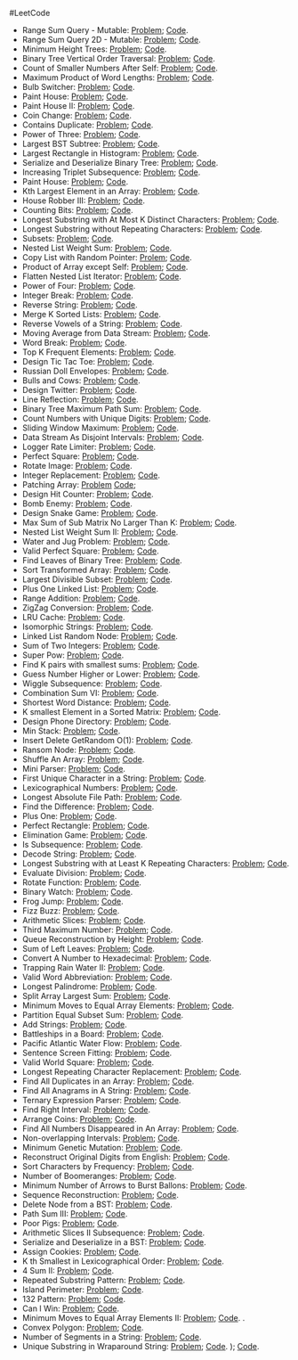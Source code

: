 #LeetCode
* Range Sum Query - Mutable: [Problem](https://leetcode.com/problems/range-sum-query-mutable/);   [Code](https://github.com/yular/CC--InterviewProblem/blob/master/LeetCode/leetcode_range-sum-query-mutable.cpp).
* Range Sum Query 2D - Mutable: [Problem](https://leetcode.com/problems/range-sum-query-2d-mutable/);   [Code](https://github.com/yular/CC--InterviewProblem/blob/master/LeetCode/leetcode_range-sum-query-2d-mutable.cpp).
* Minimum Height Trees: [Problem](https://leetcode.com/problems/minimum-height-trees/);    [Code](https://github.com/yular/CC--InterviewProblem/blob/master/LeetCode/leetcode_minimum-height-trees.cpp).
* Binary Tree Vertical Order Traversal: [Problem](https://leetcode.com/problems/binary-tree-vertical-order-traversal/);    [Code](https://github.com/yular/CC--InterviewProblem/blob/master/LeetCode/leetcode_binary-tree-vertical-order-traversal.cpp).
* Count of Smaller Numbers After Self: [Problem](https://leetcode.com/problems/count-of-smaller-numbers-after-self/);     [Code](https://github.com/yular/CC--InterviewProblem/blob/master/LeetCode/leetcode_count-of-smaller-numbers-after-self.cpp).
* Maximum Product of Word Lengths: [Problem](https://leetcode.com/problems/maximum-product-of-word-lengths/);    [Code](https://github.com/yular/CC--InterviewProblem/blob/master/LeetCode/leetcode_maximum-product-of-word-lengths.cpp).
* Bulb Switcher: [Problem](https://leetcode.com/problems/bulb-switcher/);    [Code](https://github.com/yular/CC--InterviewProblem/blob/master/LeetCode/leetcode_bulb-switcher.cpp).
* Paint House: [Problem](https://leetcode.com/problems/paint-house);      [Code](https://github.com/yular/CC--InterviewProblem/blob/master/LeetCode/leetcode_paint-house.cpp).
* Paint House II: [Problem](https://leetcode.com/problems/paint-house-ii/);     [Code](https://github.com/yular/CC--InterviewProblem/blob/master/LeetCode/leetcode_paint-house-ii.cpp).
* Coin Change: [Problem](https://leetcode.com/problems/coin-change/);    [Code](https://github.com/yular/CC--InterviewProblem/blob/master/LeetCode/leetcode_coin-change.cpp).
* Contains Duplicate: [Problem](https://leetcode.com/problems/contains-duplicate/);   [Code](https://github.com/yular/CC--InterviewProblem/blob/master/LeetCode/leetcode_contains-duplicate.cpp).
* Power of Three: [Problem](https://leetcode.com/problems/power-of-three/);   [Code](https://github.com/yular/CC--InterviewProblem/blob/master/LeetCode/leetcode_power-of-three.cpp).
* Largest BST Subtree: [Problem](https://leetcode.com/problems/largest-bst-subtree/);   [Code](https://github.com/yular/CC--InterviewProblem/blob/master/LeetCode/leetcode_largest-bst-subtree.cpp).
* Largest Rectangle in Histogram: [Problem](https://leetcode.com/problems/largest-rectangle-in-histogram);      [Code](https://github.com/yular/CC--InterviewProblem/blob/master/LeetCode/leetcode_largest-rectangle-in-histogram.cpp).
* Serialize and Deserialize Binary Tree: [Problem](https://leetcode.com/problems/serialize-and-deserialize-binary-tree/);   [Code](https://github.com/yular/CC--InterviewProblem/blob/master/LeetCode/leetcode_serialize-and-deserialize-binary-tree.cpp).
* Increasing Triplet Subsequence: [Problem](https://leetcode.com/problems/increasing-triplet-subsequence/);    [Code](https://github.com/yular/CC--InterviewProblem/blob/master/LeetCode/leetcode_increasing-triplet-subsequence.cpp).
* Paint House: [Problem](https://leetcode.com/problems/paint-house);     [Code](https://github.com/yular/CC--InterviewProblem/blob/master/LeetCode/leetcode_paint-house.cpp).
* Kth Largest Element in an Array: [Problem](https://leetcode.com/problems/kth-largest-element-in-an-array);       [Code](https://github.com/yular/CC--InterviewProblem/blob/master/LeetCode/leetcode_kth-largest-element-in-an-array.cpp).
* House Robber III: [Problem](https://leetcode.com/problems/house-robber-iii/);   [Code](https://github.com/yular/CC--InterviewProblem/blob/master/LeetCode/leetcode_house-robber-iii.cpp).
* Counting Bits: [Problem](https://leetcode.com/problems/counting-bits/);    [Code](https://github.com/yular/CC--InterviewProblem/blob/master/LeetCode/leetcode_counting-bits.cpp).
* Longest Substring with At Most K Distinct Characters: [Problem](https://leetcode.com/problems/longest-substring-with-at-most-k-distinct-characters/);    [Code](https://github.com/yular/CC--InterviewProblem/blob/master/LeetCode/leetcode_longest-substring-with-at-most-k-distinct-characters.cpp).
* Longest Substring without Repeating Characters: [Problem](https://leetcode.com/problems/longest-substring-without-repeating-characters/);    [Code](https://github.com/yular/CC--InterviewProblem/blob/master/LeetCode/leetcode_longest-substring-without-repeating-characters.cpp).
* Subsets: [Problem](https://leetcode.com/problems/subsets);     [Code](https://github.com/yular/CC--InterviewProblem/blob/master/LeetCode/leetcode_subsets.cpp).
* Nested List Weight Sum: [Problem](https://leetcode.com/problems/nested-list-weight-sum/);   [Code](https://github.com/yular/CC--InterviewProblem/blob/master/LeetCode/leetcode_nested-list-weight-sum.cpp).
* Copy List with Random Pointer: [Prolem](https://leetcode.com/problems/copy-list-with-random-pointer);      [Code](https://github.com/yular/CC--InterviewProblem/blob/master/LeetCode/leetcode_copy-list-with-random-pointer.cpp).
* Product of Array except Self: [Problem](https://leetcode.com/problems/product-of-array-except-self);      [Code](https://github.com/yular/CC--InterviewProblem/blob/master/LeetCode/leetcode_product-of-array-except-self.cpp).
* Flatten Nested List Iterator: [Problem](https://leetcode.com/problems/flatten-nested-list-iterator/);    [Code](https://github.com/yular/CC--InterviewProblem/blob/master/LeetCode/leetcode_flatten-nested-list-iterator.cpp).
* Power of Four: [Problem](https://leetcode.com/problems/power-of-four/);   [Code](https://github.com/yular/CC--InterviewProblem/blob/master/LeetCode/leetcode_power-of-four.cpp).
* Integer Break: [Problem](https://leetcode.com/problems/integer-break/);   [Code](https://github.com/yular/CC--InterviewProblem/blob/master/LeetCode/leetcode_integer-break.cpp).
* Reverse String: [Problem](https://leetcode.com/problems/reverse-string/);   [Code](https://github.com/yular/CC--InterviewProblem/blob/master/LeetCode/leetcode_reverse-string.cpp).
* Merge K Sorted Lists: [Problem](https://leetcode.com/problems/merge-k-sorted-lists);      [Code](https://github.com/yular/CC--InterviewProblem/blob/master/LeetCode/leetcode_merge-k-sorted-lists.cpp).
* Reverse Vowels of a String: [Problem](https://leetcode.com/problems/reverse-vowels-of-a-string/);    [Code](https://github.com/yular/CC--InterviewProblem/blob/master/LeetCode/leetcode_reverse-vowels-of-a-string.cpp).
*  Moving Average from Data Stream: [Problem](https://leetcode.com/problems/moving-average-from-data-stream/);   [Code](https://github.com/yular/CC--InterviewProblem/blob/master/LeetCode/leetcode_moving-average-from-data-stream.cpp).
* Word Break: [Problem](https://leetcode.com/problems/word-break);      [Code](https://github.com/yular/CC--InterviewProblem/blob/master/LeetCode/leetcode_word-break.cpp).
* Top K Frequent Elements: [Problem](https://leetcode.com/problems/top-k-frequent-elements/); [Code](https://github.com/yular/CC--InterviewProblem/blob/master/LeetCode/leetcode_top-k-frequent-elements.cpp).
* Design Tic Tac Toe: [Problem](https://leetcode.com/problems/design-tic-tac-toe);   [Code](https://github.com/yular/CC--InterviewProblem/blob/master/LeetCode/leetcode_design-tic-tac-toe.cpp).
* Russian Doll Envelopes: [Problem](https://leetcode.com/problems/russian-doll-envelopes/);   [Code](https://github.com/yular/CC--InterviewProblem/blob/master/LeetCode/leetcode_russian-doll-envelopes.cpp).
* Bulls and Cows: [Problem](https://leetcode.com/problems/bulls-and-cows/);   [Code](https://github.com/yular/CC--InterviewProblem/blob/master/LeetCode/leetcode_bulls-and-cows.cpp).
* Design Twitter: [Problem](https://leetcode.com/problems/design-twitter/);   [Code](https://github.com/yular/CC--InterviewProblem/blob/master/LeetCode/leetcode_design-twitter.cpp).
* Line Reflection: [Problem](https://leetcode.com/problems/line-reflection/);   [Code](https://github.com/yular/CC--InterviewProblem/blob/master/LeetCode/leetcode_line-reflection.cpp).
* Binary Tree Maximum Path Sum: [Problem](https://leetcode.com/problems/binary-tree-maximum-path-sum);      [Code](https://github.com/yular/CC--InterviewProblem/blob/master/LeetCode/leetcode_binary-tree-maximum-path-sum.cpp).
* Count Numbers with Unique Digits: [Problem](https://leetcode.com/problems/count-numbers-with-unique-digits);   [Code](https://github.com/yular/CC--InterviewProblem/blob/master/LeetCode/leetcode_count-numbers-with-unique-digits.cpp).
* Sliding Window Maximum: [Problem](https://leetcode.com/problems/sliding-window-maximum);      [Code](https://github.com/yular/CC--InterviewProblem/blob/master/LeetCode/leetcode_sliding-window-maximum.cpp).
* Data Stream As Disjoint Intervals: [Problem](https://leetcode.com/problems/data-stream-as-disjoint-intervals/);   [Code](https://github.com/yular/CC--InterviewProblem/blob/master/LeetCode/leetcode_data-stream-as-disjoint-intervals.cpp).
* Logger Rate Limiter: [Problem](https://leetcode.com/problems/logger-rate-limiter/);    [Code](https://github.com/yular/CC--InterviewProblem/blob/master/LeetCode/leetcode_logger-rate-limiter.cpp).
* Perfect Square: [Problem](https://leetcode.com/problems/perfect-squares/);     [Code](https://github.com/yular/CC--InterviewProblem/blob/master/LeetCode/leetcode_perfect-squares.cpp).
* Rotate Image: [Problem](https://leetcode.com/problems/rotate-image);       [Code](https://github.com/yular/CC--InterviewProblem/blob/master/LeetCode/leetcode_rotate-image.cpp).
* Integer Replacement: [Problem](https://leetcode.com/problems/integer-replacement);     [Code](https://github.com/yular/CC--InterviewProblem/blob/master/LeetCode/leetcode_integer-replacement.cpp).
* Patching Array: [Problem](https://leetcode.com/problems/patching-array/)      [Code](https://github.com/yular/CC--InterviewProblem/blob/master/LeetCode/leetcode_patching-array.cpp);
* Design Hit Counter: [Problem](https://leetcode.com/problems/design-hit-counter/);   [Code](https://github.com/yular/CC--InterviewProblem/blob/master/LeetCode/leetcode_design-hit-counter.cpp).
* Bomb Enemy: [Problem](https://leetcode.com/problems/bomb-enemy/);   [Code](https://github.com/yular/CC--InterviewProblem/blob/master/LeetCode/leetcode_bomb-enemy.cpp).
* Design Snake Game: [Problem](https://leetcode.com/problems/design-snake-game/);   [Code](https://github.com/yular/CC--InterviewProblem/blob/master/LeetCode/leetcode_design-snake-game.cpp).
* Max Sum of Sub Matrix No Larger Than K: [Problem](https://leetcode.com/problems/max-sum-of-sub-matrix-no-larger-than-k/);   [Code](https://github.com/yular/CC--InterviewProblem/blob/master/LeetCode/leetcode_max-sum-of-sub-matrix-no-larger-than-k.cpp).
* Nested List Weight Sum II: [Problem](https://leetcode.com/problems/nested-list-weight-sum-ii/);   [Code](https://github.com/yular/CC--InterviewProblem/blob/master/LeetCode/leetcode_nested-list-weight-sum-ii.cpp).
* Water and Jug Problem: [Problem](https://leetcode.com/problems/water-and-jug-problem/);   [Code](https://github.com/yular/CC--InterviewProblem/blob/master/LeetCode/leetcode_water-and-jug-problem.cpp).
* Valid Perfect Square: [Problem](https://leetcode.com/problems/valid-perfect-square/);   [Code](https://github.com/yular/CC--InterviewProblem/blob/master/LeetCode/leetcode_valid-perfect-square.cpp).
* Find Leaves of Binary Tree: [Problem](https://leetcode.com/problems/find-leaves-of-binary-tree/);   [Code](https://github.com/yular/CC--InterviewProblem/blob/master/LeetCode/leetcode_find-leaves-of-binary-tree.cpp).
* Sort Transformed Array: [Problem](https://leetcode.com/problems/sort-transformed-array/);   [Code](https://github.com/yular/CC--InterviewProblem/blob/master/LeetCode/leetcode_sort-transformed-array.cpp).
* Largest Divisible Subset: [Problem](https://leetcode.com/problems/largest-divisible-subset/);   [Code](https://github.com/yular/CC--InterviewProblem/blob/master/LeetCode/leetcode_largest-divisible-subset.cpp).
* Plus One Linked List: [Problem](https://leetcode.com/problems/plus-one-linked-list/);   [Code](https://github.com/yular/CC--InterviewProblem/blob/master/LeetCode/leetcode_plus-one-linked-list.cpp).
* Range Addition: [Problem](https://leetcode.com/problems/range-addition/);   [Code](https://github.com/yular/CC--InterviewProblem/blob/master/LeetCode/leetcode_range-addition.cpp).
* ZigZag Conversion: [Problem](https://leetcode.com/problems/zigzag-conversion/);      [Code](https://github.com/yular/CC--InterviewProblem/blob/master/LeetCode/leetcode_zigzag-conversion.cpp).
* LRU Cache: [Problem](https://leetcode.com/problems/lru-cache/);   [Code](https://github.com/yular/CC--InterviewProblem/blob/master/LeetCode/leetcode_lru-cache.cpp).
* Isomorphic Strings: [Problem](https://leetcode.com/problems/isomorphic-strings/);     [Code](https://github.com/yular/CC--InterviewProblem/blob/master/LeetCode/leetcode_isomorphic-strings.cpp).
* Linked List Random Node: [Problem](https://leetcode.com/problems/linked-list-random-node);   [Code](https://github.com/yular/CC--InterviewProblem/blob/master/LeetCode/leetcode_linked-list-random-node.cpp).
* Sum of Two Integers: [Problem](https://leetcode.com/problems/sum-of-two-integers/);   [Code](https://github.com/yular/CC--InterviewProblem/blob/master/LeetCode/leetcode_sum-of-two-integers.cpp).
* Super Pow: [Problem](https://leetcode.com/problems/super-pow/);   [Code](https://github.com/yular/CC--InterviewProblem/blob/master/LeetCode/leetcode_super-pow.cpp).
* Find K pairs with smallest sums: [Problem](https://leetcode.com/problems/find-k-pairs-with-smallest-sums/);    [Code](https://github.com/yular/CC--InterviewProblem/blob/master/LeetCode/leetcode_find-k-pairs-with-smallest-sums.cpp).
* Guess Number Higher or Lower: [Problem](https://leetcode.com/problems/guess-number-higher-or-lower/);   [Code](https://github.com/yular/CC--InterviewProblem/blob/master/LeetCode/leetcode_guess-number-higher-or-lower.cpp).
* Wiggle Subsequence: [Problem](https://leetcode.com/problems/wiggle-subsequence/);   [Code](https://github.com/yular/CC--InterviewProblem/blob/master/LeetCode/leetcode_wiggle-subsequence.cpp).
* Combination Sum VI: [Problem](https://leetcode.com/problems/combination-sum-iv);    [Code](https://github.com/yular/CC--InterviewProblem/blob/master/LeetCode/leetcode_combination-sum-iv.cpp).
* Shortest Word Distance: [Problem](https://leetcode.com/problems/shortest-word-distance);   [Code](https://github.com/yular/CC--InterviewProblem/blob/master/LeetCode/leetcode_shortest-word-distance.cpp).
* K smallest Element in a Sorted Matrix: [Problem](https://leetcode.com/problems/kth-smallest-element-in-a-sorted-matrix/);   [Code](https://github.com/yular/CC--InterviewProblem/blob/master/LeetCode/leetcode_kth-smallest-element-in-a-sorted-matrix.cpp).
* Design Phone Directory: [Problem](https://leetcode.com/problems/design-phone-directory/);   [Code](https://github.com/yular/CC--InterviewProblem/blob/master/LeetCode/leetcode_design-phone-directory.cpp).
* Min Stack: [Problem](https://leetcode.com/problems/min-stack);   [Code](https://github.com/yular/CC--InterviewProblem/blob/master/LeetCode/leetcode_min-stack.cpp).
* Insert Delete GetRandom O(1): [Problem](https://leetcode.com/problems/insert-delete-getrandom-o1/);   [Code](https://github.com/yular/CC--InterviewProblem/blob/master/LeetCode/leetcode_insert-delete-getrandom-o1.cpp).
* Ransom Node: [Problem](https://leetcode.com/problems/ransom-note/);   [Code](https://github.com/yular/CC--InterviewProblem/blob/master/LeetCode/leetcode_ransom-note.cpp).
* Shuffle An Array: [Problem](https://leetcode.com/problems/shuffle-an-array);    [Code](https://github.com/yular/CC--InterviewProblem/blob/master/LeetCode/leetcode_shuffle-an-array.cpp).
* Mini Parser: [Problem](https://leetcode.com/problems/mini-parser);    [Code](https://github.com/yular/CC--InterviewProblem/blob/master/LeetCode/leetcode_mini-parser.cpp).
* First Unique Character in a String: [Problem](https://leetcode.com/problems/first-unique-character-in-a-string);   [Code](https://github.com/yular/CC--InterviewProblem/blob/master/LeetCode/leetcode_first-unique-character-in-a-string.cpp).
* Lexicographical Numbers: [Problem](https://leetcode.com/problems/lexicographical-numbers/);   [Code](https://github.com/yular/CC--InterviewProblem/blob/master/LeetCode/leetcode_lexicographical-numbers.cpp).
* Longest Absolute File Path: [Problem](https://leetcode.com/problems/longest-absolute-file-path);   [Code](https://github.com/yular/CC--InterviewProblem/blob/master/LeetCode/leetcode_longest-absolute-file-path.cpp).
* Find the Difference: [Problem](https://leetcode.com/problems/find-the-difference);    [Code](https://github.com/yular/CC--InterviewProblem/blob/master/LeetCode/leetcode_find-the-difference.cpp).
* Plus One: [Problem](https://leetcode.com/problems/plus-one/);      [Code](https://github.com/yular/CC--InterviewProblem/blob/master/LeetCode/leetcode_plus-one.cpp).
* Perfect Rectangle: [Problem](https://leetcode.com/problems/perfect-rectangle/);   [Code](https://github.com/yular/CC--InterviewProblem/blob/master/LeetCode/leetcode_perfect-rectangle.cpp).
* Elimination Game: [Problem](https://leetcode.com/problems/elimination-game);     [Code](https://github.com/yular/CC--InterviewProblem/blob/master/LeetCode/leetcode_elimination-game.cpp).
* Is Subsequence: [Problem](https://leetcode.com/problems/is-subsequence);     [Code](https://github.com/yular/CC--InterviewProblem/blob/master/LeetCode/leetcode_is-subsequence.cpp).
* Decode String: [Problem](https://leetcode.com/problems/decode-string);     [Code](https://github.com/yular/CC--InterviewProblem/blob/master/LeetCode/leetcode_decode-string.cpp).
* Longest Substring with at Least K Repeating Characters: [Problem](https://leetcode.com/problems/longest-substring-with-at-least-k-repeating-characters);      [Code](https://github.com/yular/CC--InterviewProblem/blob/master/LeetCode/leetcode_longest-substring-with-at-least-k-repeating-characters.cpp).
* Evaluate Division: [Problem](https://leetcode.com/problems/evaluate-division);      [Code](https://github.com/yular/CC--InterviewProblem/blob/master/LeetCode/leetcode_evaluate-division.cpp).
* Rotate Function: [Problem](https://leetcode.com/problems/rotate-function/);      [Code](https://github.com/yular/CC--InterviewProblem/blob/master/LeetCode/leetcode_rotate-function.cpp).
* Binary Watch: [Problem](https://leetcode.com/problems/binary-watch/);      [Code](https://github.com/yular/CC--InterviewProblem/blob/master/LeetCode/leetcode_binary-watch.cpp).
* Frog Jump: [Problem](https://leetcode.com/problems/frog-jump);      [Code](https://github.com/yular/CC--InterviewProblem/blob/master/LeetCode/leetcode_frog-jump.cpp).
* Fizz Buzz: [Problem](https://leetcode.com/problems/fizz-buzz/);     [Code](https://github.com/yular/CC--InterviewProblem/blob/master/LeetCode/leetcode_fizz-buzz.cpp).
* Arithmetic Slices: [Problem](https://leetcode.com/problems/arithmetic-slices/);       [Code](https://github.com/yular/CC--InterviewProblem/blob/master/LeetCode/leetcode_arithmetic-slices.cpp).
* Third Maximum Number: [Problem](https://leetcode.com/problems/third-maximum-number/);      [Code](https://github.com/yular/CC--InterviewProblem/blob/master/LeetCode/leetcode_third-maximum-number.cpp).
* Queue Reconstruction by Height: [Problem](https://leetcode.com/problems/queue-reconstruction-by-height);      [Code](https://github.com/yular/CC--InterviewProblem/blob/master/LeetCode/leetcode_queue-reconstruction-by-height.cpp).
* Sum of Left Leaves: [Problem](https://leetcode.com/problems/sum-of-left-leaves);      [Code](https://github.com/yular/CC--InterviewProblem/blob/master/LeetCode/leetcode_sum-of-left-leaves.cpp).
* Convert A Number to Hexadecimal: [Problem](https://leetcode.com/problems/convert-a-number-to-hexadecimal);      [Code](https://github.com/yular/CC--InterviewProblem/blob/master/LeetCode/leetcode_convert-a-number-to-hexadecimal.cpp).
* Trapping Rain Water II: [Problem](https://leetcode.com/problems/trapping-rain-water-ii);      [Code](https://github.com/yular/CC--InterviewProblem/blob/master/LeetCode/leetcode_trapping-rain-water-ii.cpp).
* Valid Word Abbreviation: [Problem](https://leetcode.com/problems/valid-word-abbreviation);       [Code](https://github.com/yular/CC--InterviewProblem/blob/master/LeetCode/leetcode_valid-word-abbreviation.cpp).
* Longest Palindrome: [Problem](https://leetcode.com/problems/longest-palindrome);       [Code](https://github.com/yular/CC--InterviewProblem/blob/master/LeetCode/leetcode_longest-palindrome.cpp).
* Split Array Largest Sum: [Problem](https://leetcode.com/problems/split-array-largest-sum);       [Code](https://github.com/yular/CC--InterviewProblem/blob/master/LeetCode/leetcode_split-array-largest-sum.cpp).
* Minimum Moves to Equal Array Elements: [Problem](https://leetcode.com/problems/minimum-moves-to-equal-array-elements);      [Code](https://github.com/yular/CC--InterviewProblem/blob/master/LeetCode/leetcode_minimum-moves-to-equal-array-elements.cpp).
* Partition Equal Subset Sum: [Problem](https://leetcode.com/problems/partition-equal-subset-sum);     [Code](https://github.com/yular/CC--InterviewProblem/blob/master/LeetCode/leetcode_partition-equal-subset-sum.cpp).
* Add Strings: [Problem](https://leetcode.com/problems/add-strings);      [Code](https://github.com/yular/CC--InterviewProblem/blob/master/LeetCode/leetcode_add-strings.cpp).
* Battleships in a Board: [Problem](https://leetcode.com/problems/battleships-in-a-board/);     [Code](https://github.com/yular/CC--InterviewProblem/blob/master/LeetCode/leetcode_battleships-in-a-board.cpp).
* Pacific Atlantic Water Flow: [Problem](https://leetcode.com/problems/pacific-atlantic-water-flow);      [Code](https://github.com/yular/CC--InterviewProblem/blob/master/LeetCode/leetcode_pacific-atlantic-water-flow.cpp).
* Sentence Screen Fitting: [Problem](https://leetcode.com/problems/sentence-screen-fitting);      [Code](https://github.com/yular/CC--InterviewProblem/blob/master/LeetCode/leetcode_sentence-screen-fitting.cpp).
* Valid World Square: [Problem](https://leetcode.com/problems/valid-word-square);      [Code](https://github.com/yular/CC--InterviewProblem/blob/master/LeetCode/leetcode_valid-word-square.cpp).
* Longest Repeating Character Replacement: [Problem](https://leetcode.com/problems/longest-repeating-character-replacement);      [Code](https://github.com/yular/CC--InterviewProblem/blob/master/LeetCode/leetcode_longest-repeating-character-replacement.cpp).
* Find All Duplicates in an Array: [Problem](https://leetcode.com/problems/find-all-duplicates-in-an-array);      [Code](https://github.com/yular/CC--InterviewProblem/blob/master/LeetCode/leetcode_find-all-duplicates-in-an-array.cpp).
* Find All Anagrams in A String: [Problem](https://leetcode.com/problems/find-all-anagrams-in-a-string);      [Code](https://github.com/yular/CC--InterviewProblem/blob/master/LeetCode/leetcode_find-all-anagrams-in-a-string.cpp).
* Ternary Expression Parser: [Problem](https://leetcode.com/problems/ternary-expression-parser);      [Code](https://github.com/yular/CC--InterviewProblem/blob/master/LeetCode/leetcode_ternary-expression-parser.cpp).
* Find Right Interval: [Problem](https://leetcode.com/problems/find-right-interval);      [Code](https://github.com/yular/CC--InterviewProblem/blob/master/LeetCode/leetcode_find-right-interval.cpp).
* Arrange Coins: [Problem](https://leetcode.com/problems/arranging-coins);      [Code](https://github.com/yular/CC--InterviewProblem/blob/master/LeetCode/leetcode_arranging-coins.cpp).
* Find All Numbers Disappeared in An Array: [Problem](https://leetcode.com/problems/find-all-numbers-disappeared-in-an-array);      [Code](https://github.com/yular/CC--InterviewProblem/blob/master/LeetCode/leetcode_find-all-numbers-disappeared-in-an-array.cpp).
* Non-overlapping Intervals: [Problem](https://leetcode.com/problems/non-overlapping-intervals);      [Code](https://github.com/yular/CC--InterviewProblem/blob/master/LeetCode/leetcode_non-overlapping-intervals.cpp).
* Minimum Genetic Mutation: [Problem](https://leetcode.com/problems/minimum-genetic-mutation);      [Code](https://github.com/yular/CC--InterviewProblem/blob/master/LeetCode/leetcode_minimum-genetic-mutation.cpp).
* Reconstruct Original Digits from English: [Problem](https://leetcode.com/problems/reconstruct-original-digits-from-english);      [Code](https://github.com/yular/CC--InterviewProblem/blob/master/LeetCode/leetcode_reconstruct-original-digits-from-english.cpp).
* Sort Characters by Frequency: [Problem](https://leetcode.com/problems/sort-characters-by-frequency);       [Code](https://github.com/yular/CC--InterviewProblem/blob/master/LeetCode/leetcode_sort-characters-by-frequency.cpp).
* Number of Boomeranges: [Problem](https://leetcode.com/problems/number-of-boomerangs);       [Code](https://github.com/yular/CC--InterviewProblem/blob/master/LeetCode/leetcode_number-of-boomerangs.cpp).
* Minimum Number of Arrows to Burst Ballons: [Problem](https://leetcode.com/problems/minimum-number-of-arrows-to-burst-balloons);      [Code](https://github.com/yular/CC--InterviewProblem/blob/master/LeetCode/leetcode_minimum-number-of-arrows-to-burst-balloons.cpp).
* Sequence Reconstruction: [Problem](https://leetcode.com/problems/sequence-reconstruction);       [Code](https://github.com/yular/CC--InterviewProblem/blob/master/LeetCode/leetcode_sequence-reconstruction.cpp).
* Delete Node from a BST: [Problem](https://leetcode.com/problems/delete-node-in-a-bst);      [Code](https://github.com/yular/CC--InterviewProblem/blob/master/LeetCode/leetcode_delete-node-in-a-bst.cpp).
* Path Sum III: [Problem](https://leetcode.com/problems/path-sum-iii);      [Code](https://github.com/yular/CC--InterviewProblem/blob/master/LeetCode/leetcode_path-sum-iii.cpp).
* Poor Pigs: [Problem](https://leetcode.com/problems/poor-pigs);      [Code](https://github.com/yular/CC--InterviewProblem/blob/master/LeetCode/leetcode_poor-pigs.cpp).
* Arithmetic Slices II Subsequence: [Problem](https://leetcode.com/problems/arithmetic-slices-ii-subsequence);       [Code](https://github.com/yular/CC--InterviewProblem/blob/master/LeetCode/leetcode_arithmetic-slices-ii-subsequence.cpp).
* Serialize and Deserialize in a BST: [Problem](https://leetcode.com/problems/serialize-and-deserialize-bst);       [Code](https://github.com/yular/CC--InterviewProblem/blob/master/LeetCode/leetcode_serialize-and-deserialize-bst.cpp).
* Assign Cookies: [Problem](https://leetcode.com/problems/assign-cookies);       [Code](https://github.com/yular/CC--InterviewProblem/blob/master/LeetCode/leetcode_assign-cookies.cpp).
* K th Smallest in Lexicographical Order: [Problem](https://leetcode.com/problems/k-th-smallest-in-lexicographical-order);      [Code](https://github.com/yular/CC--InterviewProblem/blob/master/LeetCode/leetcode_k-th-smallest-in-lexicographical-order.cpp).
* 4 Sum II: [Problem](https://leetcode.com/problems/4sum-ii);       [Code](https://github.com/yular/CC--InterviewProblem/blob/master/LeetCode/leetcode_4sum-ii.cpp).
* Repeated Substring Pattern: [Problem](https://leetcode.com/problems/repeated-substring-pattern);       [Code](https://github.com/yular/CC--InterviewProblem/blob/master/LeetCode/leetcode_repeated-substring-pattern.cpp).
* Island Perimeter: [Problem](https://leetcode.com/problems/island-perimeter);       [Code](https://github.com/yular/CC--InterviewProblem/blob/master/LeetCode/leetcode_island-perimeter.cpp).
* 132 Pattern: [Problem](https://leetcode.com/problems/132-pattern);       [Code](https://github.com/yular/CC--InterviewProblem/blob/master/LeetCode/leetcode_132-pattern.cpp).
* Can I Win: [Problem](https://leetcode.com/problems/can-i-win);      [Code](https://github.com/yular/CC--InterviewProblem/blob/master/LeetCode/leetcode_can-i-win.cpp).
* Minimum Moves to Equal Array Elements II: [Problem](https://leetcode.com/problems/minimum-moves-to-equal-array-elements-ii);      [Code](https://github.com/yular/CC--InterviewProblem/blob/master/LeetCode/leetcode_minimum-moves-to-equal-array-elements-ii.cpp).
.
* Convex Polygon: [Problem](https://leetcode.com/problems/convex-polygon);      [Code](https://github.com/yular/CC--InterviewProblem/blob/master/LeetCode/leetcode_convex-polygon.cpp).
* Number of Segments in a String: [Problem](https://leetcode.com/problems/number-of-segments-in-a-string);       [Code](https://github.com/yular/CC--InterviewProblem/blob/master/LeetCode/leetcode_number-of-segments-in-a-string.cpp).
* Unique Substring in Wraparound String: [Problem](https://leetcode.com/problems/unique-substrings-in-wraparound-string);     [Code](https://github.com/yular/CC--InterviewProblem/blob/master/LeetCode/leetcode_unique-substrings-in-wraparound-string.cpp).
);      [Code](https://github.com/yular/CC--InterviewProblem/blob/master/LeetCode/leetcode_number-of-segments-in-a-string.cpp).
